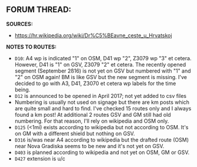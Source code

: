 ﻿**FORUM THREAD:**
-


**SOURCES:**
- https://hr.wikipedia.org/wiki/Dr%C5%BEavne_ceste_u_Hrvatskoj


**NOTES TO ROUTES:**
- `D10`: A4 wp is indicated "1" on OSM, D41 wp "2", Z3079 wp "3" et cetera. However, D41 is "1" on GSV, Z3079 "2" et cetera. The recently opened segment (September 2ß16) is not yet on GSV but numbered with "1" and "2" on OSM again! BM is like GSV but the new segment is missing. I've decided to go with A3, D41, Z3070 et cetera wp labels for the time being.
- `D12` is announced to be opened in April 2017; not yet added to csv files
- Numbering is usually not used on signage but there are km posts which are quite small and hard to find. I've checked 15 routes only and I always found a km post! At additional 2 routes GSV and GM still had old numbering. For that reason, I'll rely on wikipedia and OSM only.
- `D125` (<1mi) exists according to wikipedia but not according to OSM. It's on GM with a different shield but nothing on GSV.
- `D316` is/was near A4 according to wikipedia but the drafted route (OSM) near Nova Gradiska seems to be new and it's not yet on GSV.
- `D403` is planned according to wikipedia and not yet on OSM, GM or GSV.
- `D427` extension is u/c